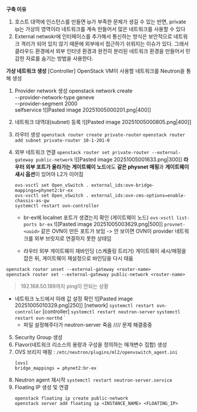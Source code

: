 **구축 이유**
1. 호스트 대역에 인스턴스를 만들면 ip가 부족한 문제가 생길 수 있는 반면, 
   private ip는 가상의 영역이라 네트워크를 계속 만들어서 많은 네트워크를 사용할 수 있다
2. External netwokr에 인터페이스를 추가해서 통신하는 방식은 보안적으로 네트워크 격리가 되어 있지 않기 때문에 외부에서 접근하기 쉬워지는 이슈가 있다. 그래서 클라우드 환경에서 외부 인터넷 환경과 완전히 분리된 네트워크 환경을 만들어서 민감한 자료를 숨기는 방법을 사용한다.

**가상 네트워크 생성**
[Controller] OpenStack VM이 사용할 네트워크를 Neutron을 통해 생성
1. Provider network 생성
   openstack network create \
	  --provider-network-type geneve \
	  --provider-segment 2000 \
	  selfservice
   ![[Pasted image 20251005000201.png|400]]
2. 네트워크 대역대(subnet) 등록
   ![[Pasted image 20251005000805.png|400]]
3. 라우터 생성
   `openstack router create private-router`
   `openstack router add subnet private-router 10-1-201-0`
4. 외부 네트워크 연결
	`openstack router set private-router --external-gateway public-network`
	![[Pasted image 20251005001633.png|300]]
	**라우터 외부 포트가 올라가는 게이트웨이 노드**에도 **같은 physnet 매핑**과 **게이트웨이 섀시 옵션**이 있어야 L2가 이어짐
	```
	ovs-vsctl set Open_vSwitch . external_ids:ovn-bridge-mappings=phynet2:br-ex
	ovs-vsctl set Open_vSwitch . external_ids:ovn-cms-options=enable-chassis-as-gw
	systemctl restart ovn-controller
	```

	- br-ex에 localnet 포트가 생겼는지 확인 (게이트웨이 노드)
	  `ovs-vsctl list-ports br-ex`
	  ![[Pasted image 20251005003629.png|500]]
	  `provnet-<uuid>` 같은 OVN이 만든 포트가 보임
	  -> 안 보이면 OVN이 provider 네트워크를 외부 브릿지로 연결하지 못한 상태임

	- 라우터 외부 게이트웨이 재바인딩 (스케줄링 트리거)
	  게이트웨이 섀시/매핑을 잡은 뒤, 게이트웨이 재설정으로 바인딩을 다시 태움
  ```
  openstack router unset --external-gateway <router-name>
  openstack router set --external-gateway public-network <router-name>
  ```

> 192.168.50.189까지 ping이 안되는 상황
- 네트워크 노드에서 아래 값 설정 확인
  ![[Pasted image 20251005010329.png|250]]
	[network] 
	`systemctl restart ovn-controller`
	[controller] 
	`systemctl restart neutron-server` 
	`systemctl restart ovn-northd`
`
	- 파일 설정해주다가 neutron-server 죽음 //// 문제 해결중중

5. Security Group 생성
6. Flavor(네트워크 리소스의 용량과 구성을 정의하는 매개변수 집합) 생성
7. OVS 브리지 매핑 : `/etc/neutron/plugins/ml2/openvswitch_agent.ini`
	```
	[ovs]
	bridge_mappings = phynet2:br-ex
	```
8. Neutron agent 재시작
	 `systemctl restart neutron-server.service`
9. Floating IP 생성 및 연결
	```
	openstack floating ip create public-network
	openstack server add floating ip <INSTANCE_NAME> <FLOATING_IP>
	```